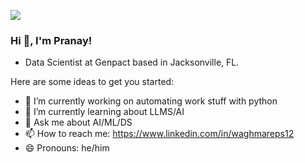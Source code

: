 [<img src="https://img.shields.io/badge/linkedin-%230077B5.svg?&style=for-the-badge&logo=linkedin&logoColor=white" />](https://www.linkedin.com/in/waghmareps12)

### Hi 👋, I'm Pranay!

- Data Scientist at Genpact based in Jacksonville, FL.

Here are some ideas to get you started:
- 🔭 I’m currently working on automating work stuff with python 
- 🌱 I’m currently learning about LLMS/AI
- 💬 Ask me about AI/ML/DS
- 📫 How to reach me: https://www.linkedin.com/in/waghmareps12
- 😄 Pronouns: he/him

